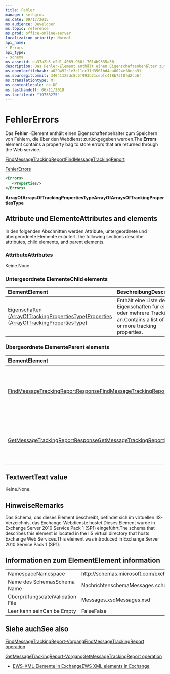 ```yaml
---
title: Fehler
manager: sethgros
ms.date: 09/17/2015
ms.audience: Developer
ms.topic: reference
ms.prod: office-online-server
localization_priority: Normal
api_name:
- Errors
api_type:
- schema
ms.assetid: ea37a2b5-e2d1-4089-960f-7014b9535a50
description: Das Fehler-Element enthält einen Eigenschaftenbehälter zum Speichern von Fehlern, die über den Webdienst zurückgegeben werden.
ms.openlocfilehash: a029492c1e3c11cc31d3501bd4ea0024ef8ecb91
ms.sourcegitcommit: 34041125dc8c5f993b21cebfc4f8b72f0fd2cb6f
ms.translationtype: MT
ms.contentlocale: de-DE
ms.lasthandoff: 06/11/2018
ms.locfileid: "19758275"
---
```

# <a name="errors"></a><span data-ttu-id="b19bc-103">Fehler</span><span class="sxs-lookup"><span data-stu-id="b19bc-103">Errors</span></span>

<span data-ttu-id="b19bc-104">Das **Fehler** -Element enthält einen Eigenschaftenbehälter zum Speichern von Fehlern, die über den Webdienst zurückgegeben werden.</span><span class="sxs-lookup"><span data-stu-id="b19bc-104">The **Errors** element contains a property bag to store errors that are returned through the Web service.</span></span> 
  
[<span data-ttu-id="b19bc-105">FindMessageTrackingReport</span><span class="sxs-lookup"><span data-stu-id="b19bc-105">FindMessageTrackingReport</span></span>](findmessagetrackingreport.md)
  
[<span data-ttu-id="b19bc-106">Fehler</span><span class="sxs-lookup"><span data-stu-id="b19bc-106">Errors</span></span>](errors-ex15websvcsotherref.md)
  
```xml
<Errors>
   <Properties/>
</Errors>
```

 <span data-ttu-id="b19bc-107">**ArrayOfArraysOfTrackingPropertiesType**</span><span class="sxs-lookup"><span data-stu-id="b19bc-107">**ArrayOfArraysOfTrackingPropertiesType**</span></span>
## <a name="attributes-and-elements"></a><span data-ttu-id="b19bc-108">Attribute und Elemente</span><span class="sxs-lookup"><span data-stu-id="b19bc-108">Attributes and elements</span></span>

<span data-ttu-id="b19bc-109">In den folgenden Abschnitten werden Attribute, untergeordnete und übergeordnete Elemente erläutert.</span><span class="sxs-lookup"><span data-stu-id="b19bc-109">The following sections describe attributes, child elements, and parent elements.</span></span>
  
### <a name="attributes"></a><span data-ttu-id="b19bc-110">Attribute</span><span class="sxs-lookup"><span data-stu-id="b19bc-110">Attributes</span></span>

<span data-ttu-id="b19bc-111">Keine.</span><span class="sxs-lookup"><span data-stu-id="b19bc-111">None.</span></span>
  
### <a name="child-elements"></a><span data-ttu-id="b19bc-112">Untergeordnete Elemente</span><span class="sxs-lookup"><span data-stu-id="b19bc-112">Child elements</span></span>

|<span data-ttu-id="b19bc-113">**Element**</span><span class="sxs-lookup"><span data-stu-id="b19bc-113">**Element**</span></span>|<span data-ttu-id="b19bc-114">**Beschreibung**</span><span class="sxs-lookup"><span data-stu-id="b19bc-114">**Description**</span></span>|
|:-----|:-----|
|[<span data-ttu-id="b19bc-115">Eigenschaften (ArrayOfTrackingPropertiesType)</span><span class="sxs-lookup"><span data-stu-id="b19bc-115">Properties (ArrayOfTrackingPropertiesType)</span></span>](properties-arrayoftrackingpropertiestype.md) <br/> |<span data-ttu-id="b19bc-116">Enthält eine Liste der Eigenschaften für eine oder mehrere Tracking an.</span><span class="sxs-lookup"><span data-stu-id="b19bc-116">Contains a list of one or more tracking properties.</span></span>  <br/> |
   
### <a name="parent-elements"></a><span data-ttu-id="b19bc-117">Übergeordnete Elemente</span><span class="sxs-lookup"><span data-stu-id="b19bc-117">Parent elements</span></span>

|<span data-ttu-id="b19bc-118">**Element**</span><span class="sxs-lookup"><span data-stu-id="b19bc-118">**Element**</span></span>|<span data-ttu-id="b19bc-119">**Beschreibung**</span><span class="sxs-lookup"><span data-stu-id="b19bc-119">**Description**</span></span>|
|:-----|:-----|
|[<span data-ttu-id="b19bc-120">FindMessageTrackingReportResponse</span><span class="sxs-lookup"><span data-stu-id="b19bc-120">FindMessageTrackingReportResponse</span></span>](findmessagetrackingreportresponse.md) <br/> |<span data-ttu-id="b19bc-121">Enthält den Status und das Ergebnis einer einzelnen Anforderung [FindMessageTrackingReport Vorgang](findmessagetrackingreport-operation.md) .</span><span class="sxs-lookup"><span data-stu-id="b19bc-121">Contains the status and result of a single [FindMessageTrackingReport operation](findmessagetrackingreport-operation.md) request.</span></span>  <br/> |
|[<span data-ttu-id="b19bc-122">GetMessageTrackingReportResponse</span><span class="sxs-lookup"><span data-stu-id="b19bc-122">GetMessageTrackingReportResponse</span></span>](getmessagetrackingreportresponse.md) <br/> |<span data-ttu-id="b19bc-123">Enthält das Ergebnis einer einzelnen Anforderung [GetMessageTrackingReport Vorgang](getmessagetrackingreport-operation.md) .</span><span class="sxs-lookup"><span data-stu-id="b19bc-123">Contains the result of a single [GetMessageTrackingReport operation](getmessagetrackingreport-operation.md) request.</span></span>  <br/> |
   
## <a name="text-value"></a><span data-ttu-id="b19bc-124">Textwert</span><span class="sxs-lookup"><span data-stu-id="b19bc-124">Text value</span></span>

<span data-ttu-id="b19bc-125">Keine.</span><span class="sxs-lookup"><span data-stu-id="b19bc-125">None.</span></span>
  
## <a name="remarks"></a><span data-ttu-id="b19bc-126">Hinweise</span><span class="sxs-lookup"><span data-stu-id="b19bc-126">Remarks</span></span>

<span data-ttu-id="b19bc-127">Das Schema, das dieses Element beschreibt, befindet sich im virtuellen IIS-Verzeichnis, das Exchange-Webdienste hostet.Dieses Element wurde in Exchange Server 2010 Service Pack 1 (SP1) eingeführt.</span><span class="sxs-lookup"><span data-stu-id="b19bc-127">The schema that describes this element is located in the IIS virtual directory that hosts Exchange Web Services.This element was introduced in Exchange Server 2010 Service Pack 1 (SP1).</span></span>
  
## <a name="element-information"></a><span data-ttu-id="b19bc-128">Informationen zum Element</span><span class="sxs-lookup"><span data-stu-id="b19bc-128">Element information</span></span>

|||
|:-----|:-----|
|<span data-ttu-id="b19bc-129">Namespace</span><span class="sxs-lookup"><span data-stu-id="b19bc-129">Namespace</span></span>  <br/> |http://schemas.microsoft.com/exchange/services/2006/messages  <br/> |
|<span data-ttu-id="b19bc-130">Name des Schemas</span><span class="sxs-lookup"><span data-stu-id="b19bc-130">Schema Name</span></span>  <br/> |<span data-ttu-id="b19bc-131">Nachrichtenschema</span><span class="sxs-lookup"><span data-stu-id="b19bc-131">Messages schema</span></span>  <br/> |
|<span data-ttu-id="b19bc-132">Überprüfungsdatei</span><span class="sxs-lookup"><span data-stu-id="b19bc-132">Validation File</span></span>  <br/> |<span data-ttu-id="b19bc-133">Messages.xsd</span><span class="sxs-lookup"><span data-stu-id="b19bc-133">Messages.xsd</span></span>  <br/> |
|<span data-ttu-id="b19bc-134">Leer kann sein</span><span class="sxs-lookup"><span data-stu-id="b19bc-134">Can be Empty</span></span>  <br/> |<span data-ttu-id="b19bc-135">False</span><span class="sxs-lookup"><span data-stu-id="b19bc-135">False</span></span>  <br/> |
   
## <a name="see-also"></a><span data-ttu-id="b19bc-136">Siehe auch</span><span class="sxs-lookup"><span data-stu-id="b19bc-136">See also</span></span>



[<span data-ttu-id="b19bc-137">FindMessageTrackingReport-Vorgang</span><span class="sxs-lookup"><span data-stu-id="b19bc-137">FindMessageTrackingReport operation</span></span>](findmessagetrackingreport-operation.md)
  
[<span data-ttu-id="b19bc-138">GetMessageTrackingReport-Vorgang</span><span class="sxs-lookup"><span data-stu-id="b19bc-138">GetMessageTrackingReport operation</span></span>](getmessagetrackingreport-operation.md)


- [<span data-ttu-id="b19bc-139">EWS-XML-Elemente in Exchange</span><span class="sxs-lookup"><span data-stu-id="b19bc-139">EWS XML elements in Exchange</span></span>](ews-xml-elements-in-exchange.md)

